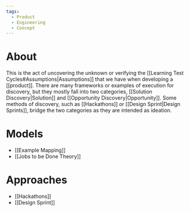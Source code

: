 ```yaml
---
tags:
  - Product
  - Engineering
  - Concept
---
```

# About
This is the act of uncovering the unknown or verifying the [[Learning Test Cycles#Assumptions|Assumptions]] that we have when developing a [[product]]. There are many frameworks or examples of execution for discovery, but they mostly fall into two categories, [[Solution Discovery|Solution]] and [[Opportunity Discovery|Opportunity]]. Some methods of discovery, such as [[Hackathons]] or [[Design Sprint|Design Sprints]], bridge the two categories as they are intended as ideation.
# Models
- [[Example Mapping]]
- [[Jobs to be Done Theory]]
# Approaches
- [[Hackathons]]
- [[Design Sprint]]